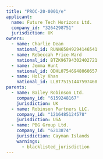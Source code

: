 ```yaml
---
title: "PROC-20-0001/e"
applicant:
  name: Future Tech Horizons Ltd.
  company_id: "3264298751"
  jurisdiction: UK
owners:
  - name: Charlie Dean
    national_id: RUNN65849294146541
  - name: Rebeccah Price-Ward
    national_id: BTZK96794302402721
  - name: Jemma Hunt
    national_id: ODHL07546948060657
  - name: Holly Khan
    national_id: LLBT75151447597460
parents:
  - name: Bailey Robinson Ltd.
    company_id: "6159248167"
    jurisdiction: UK
  - name: Robinson Partners LLC.
    company_id: "1216485124578"
    jurisdiction: USA
  - name: PBG Group Ltd.
    company_id: "6213874"
    jurisdiction: Cayman Islands
    warnings:
      - blacklisted_jurisdiction
---
```

